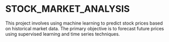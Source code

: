 # STOCK_MARKET_ANALYSIS
This project involves using machine learning to predict stock prices based on historical market data. The primary objective is to forecast future prices using supervised learning and time series techniques.
